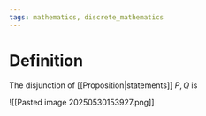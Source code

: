 ```yaml
---
tags: mathematics, discrete_mathematics
---
```


# Definition

The disjunction of [[Proposition|statements]] $P, Q$ is

![[Pasted image 20250530153927.png]]